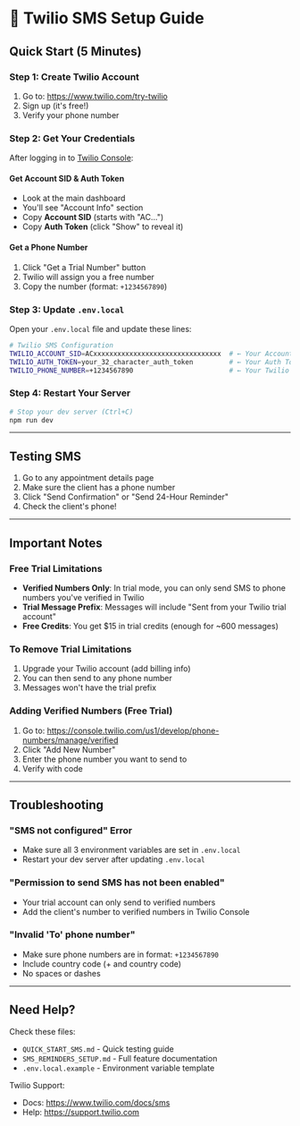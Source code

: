# 📱 Twilio SMS Setup Guide

## Quick Start (5 Minutes)

### Step 1: Create Twilio Account

1. Go to: https://www.twilio.com/try-twilio
2. Sign up (it's free!)
3. Verify your phone number

### Step 2: Get Your Credentials

After logging in to [Twilio Console](https://console.twilio.com/):

#### Get Account SID & Auth Token
- Look at the main dashboard
- You'll see "Account Info" section
- Copy **Account SID** (starts with "AC...")
- Copy **Auth Token** (click "Show" to reveal it)

#### Get a Phone Number
1. Click "Get a Trial Number" button
2. Twilio will assign you a free number
3. Copy the number (format: `+1234567890`)

### Step 3: Update `.env.local`

Open your `.env.local` file and update these lines:

```bash
# Twilio SMS Configuration
TWILIO_ACCOUNT_SID=ACxxxxxxxxxxxxxxxxxxxxxxxxxxxxxxxx  # ← Your Account SID
TWILIO_AUTH_TOKEN=your_32_character_auth_token         # ← Your Auth Token
TWILIO_PHONE_NUMBER=+1234567890                        # ← Your Twilio Number
```

### Step 4: Restart Your Server

```bash
# Stop your dev server (Ctrl+C)
npm run dev
```

---

## Testing SMS

1. Go to any appointment details page
2. Make sure the client has a phone number
3. Click "Send Confirmation" or "Send 24-Hour Reminder"
4. Check the client's phone!

---

## Important Notes

### Free Trial Limitations
- **Verified Numbers Only**: In trial mode, you can only send SMS to phone numbers you've verified in Twilio
- **Trial Message Prefix**: Messages will include "Sent from your Twilio trial account"
- **Free Credits**: You get $15 in trial credits (enough for ~600 messages)

### To Remove Trial Limitations
1. Upgrade your Twilio account (add billing info)
2. You can then send to any phone number
3. Messages won't have the trial prefix

### Adding Verified Numbers (Free Trial)
1. Go to: https://console.twilio.com/us1/develop/phone-numbers/manage/verified
2. Click "Add New Number"
3. Enter the phone number you want to send to
4. Verify with code

---

## Troubleshooting

### "SMS not configured" Error
- Make sure all 3 environment variables are set in `.env.local`
- Restart your dev server after updating `.env.local`

### "Permission to send SMS has not been enabled"
- Your trial account can only send to verified numbers
- Add the client's number to verified numbers in Twilio Console

### "Invalid 'To' phone number"
- Make sure phone numbers are in format: `+1234567890`
- Include country code (+ and country code)
- No spaces or dashes

---

## Need Help?

Check these files:
- `QUICK_START_SMS.md` - Quick testing guide
- `SMS_REMINDERS_SETUP.md` - Full feature documentation
- `.env.local.example` - Environment variable template

Twilio Support:
- Docs: https://www.twilio.com/docs/sms
- Help: https://support.twilio.com

